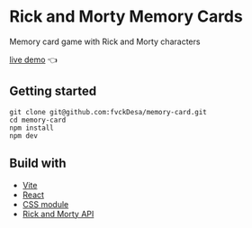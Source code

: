 # Rick and Morty Memory Cards

Memory card game with Rick and Morty characters

[live demo]() :point_left:

## Getting started

```
git clone git@github.com:fvckDesa/memory-card.git
cd memory-card
npm install
npm dev
```

## Build with

- [Vite](https://vitejs.dev/)
- [React](https://reactjs.org/)
- [CSS module](https://github.com/css-modules/css-modules)
- [Rick and Morty API](https://rickandmortyapi.com/)
